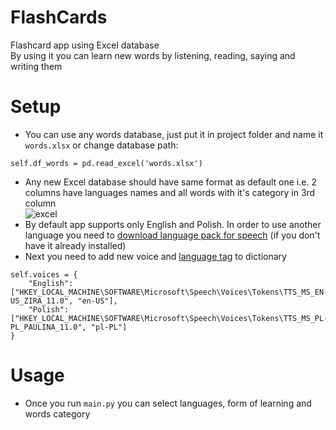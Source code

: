 # FlashCards

Flashcard app using Excel database  
By using it you can learn new words by listening, reading, saying and writing them

# Setup
 - You can use any words database, just put it in project folder and name it `words.xlsx` 
    or change database path:
``` 
self.df_words = pd.read_excel('words.xlsx')
```
- Any new Excel database should have same format as default one i.e. 2 columns have 
  languages names and all words with it's category in 3rd column  
  ![excel](https://user-images.githubusercontent.com/117664884/203569594-6064b424-08e5-41dd-abbc-72915d7b16f1.PNG)
- By default app supports only English and Polish. In order to use another language you need 
  to [download language pack for speech](https://support.microsoft.com/en-us/windows/download-language-pack-for-speech-24d06ef3-ca09-ddcc-70a0-63606fd16394)
  (if you don't have it already installed) 
- Next you need to add new voice and [language tag](https://www.techonthenet.com/js/language_tags.php) to dictionary
``` 
self.voices = {
    "English": ["HKEY_LOCAL_MACHINE\SOFTWARE\Microsoft\Speech\Voices\Tokens\TTS_MS_EN-US_ZIRA_11.0", "en-US"],
    "Polish": ["HKEY_LOCAL_MACHINE\SOFTWARE\Microsoft\Speech\Voices\Tokens\TTS_MS_PL-PL_PAULINA_11.0", "pl-PL"]
}
```
# Usage
 - Once you run `main.py` you can select languages, form of learning and words category
